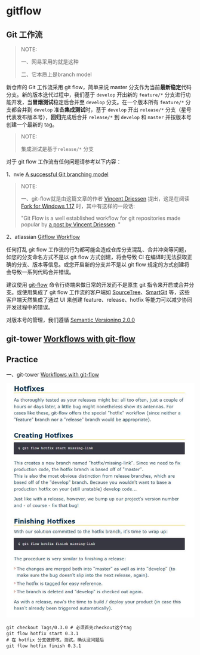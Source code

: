 # gitflow



## Git 工作流

> NOTE: 
>
> 一、网易采用的就是这种
>
> 二、它本质上是branch model

新仓库的 Git 工作流采用 git flow，简单来说 master 分支作为当前**最新稳定**代码分支。新的版本迭代过程中，我们基于 `develop` 开出新的 `feature/*` 分支进行功能开发，当**冒烟测试**稳定后合并至 `develop` 分支。在一个版本所有 `feature/*` 分支都合并到 `develop` 准备**集成测试**时，基于 `develop` 开出 `release/*` 分支（星号代表发布版本号），**回归**完成后合并 `release/*` 到 `develop` 和 `master` 并按版本号创建一个最新的 tag。

> NOTE: 
>
> 集成测试是基于`release/*` 分支

对于 git flow 工作流有任何问题请参考以下内容：

1、nvie [A successful Git branching model](https://nvie.com/posts/a-successful-git-branching-model/)

> NOTE:
>
> 一、git-flow就是由这篇文章的作者 [Vincent Driessen](https://nvie.com/about/) 提出，这是在阅读 [Fork for Windows 1.17](https://fork.dev/blog/posts/forkwin-1.17/) 时，其中有这样的一段话:
>
> "Git Flow is a well established workflow for git repositories made popular by [a post by Vincent Driessen](https://nvie.com/posts/a-successful-git-branching-model/). "

2、atlassian [Gitflow Workflow](https://www.atlassian.com/git/tutorials/comparing-workflows/gitflow-workflow)

任何打乱 git flow 工作流的行为都可能会造成仓库分支混乱、合并冲突等问题，如您的分支命名方式不是以 git flow 方式创建，将会导致 CI 在编译时无法获取正确的分支、版本等信息。或您开启新的分支并不是以 git flow 规定的方式创建将会导致一系列代码合并错误。

建议使用 [git-flow](https://github.com/nvie/gitflow) 命令行终端来做日常的开发而不是原生 git 指令来开启或合并分支。或使用集成了 git flow 工作流的客户端如 [SourceTree](https://www.sourcetreeapp.com/)、[SmartGit](https://www.syntevo.com/smartgit/) 等，这些客户端天然集成了通过 UI 来创建 feature、release、hotfix 等能力可以减少协同开发过程中的错误。

对版本号的管理，我们遵循 [Semantic Versioning 2.0.0](https://semver.org/lang/zh-CN/)



## git-tower [Workflows with git-flow](https://www.git-tower.com/learn/git/ebook/en/command-line/advanced-topics/git-flow)



## Practice

一、git-tower [Workflows with git-flow](https://www.git-tower.com/learn/git/ebook/en/command-line/advanced-topics/git-flow)

![](./hotfix.jpg)

```shell
git checkout Tags/0.3.0 # 必须首先checkout这个tag
git flow hotfix start 0.3.1
# 在 hotfix 分支做修改，测试，确认没问题后
git flow hotfix finish 0.3.1
```


